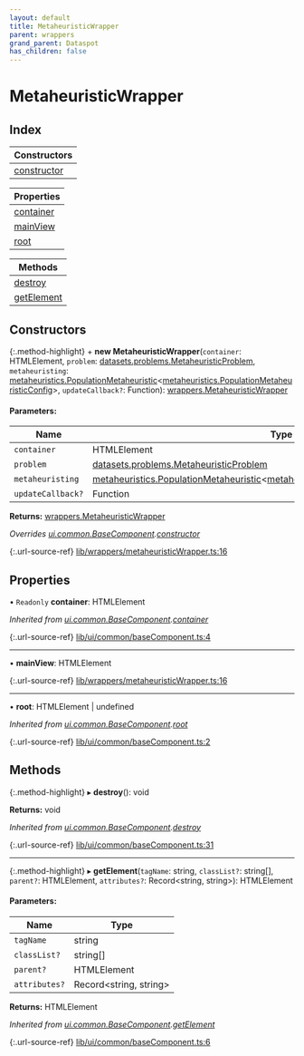 ```yaml
---
layout: default
title: MetaheuristicWrapper
parent: wrappers
grand_parent: Dataspot
has_children: false
---
```


# MetaheuristicWrapper

## Index

| Constructors |
|-----------|
| [constructor](#constructor) |

| Properties |
|-----------|
| [container](#container) |
| [mainView](#mainview) |
| [root](#root) |

| Methods |
|-----------|
| [destroy](#destroy) |
| [getElement](#getelement) |

## Constructors

{:.method-highlight}
\+ **new MetaheuristicWrapper**(`container`: HTMLElement, `problem`: [datasets.problems.MetaheuristicProblem](../../interfaces/datasets_problems_metaheuristicproblem), `metaheuristing`: [metaheuristics.PopulationMetaheuristic](../metaheuristics_populationmetaheuristic)\<[metaheuristics.PopulationMetaheuristicConfig](../metaheuristics_populationmetaheuristicconfig)>, `updateCallback?`: Function): [wrappers.MetaheuristicWrapper](../wrappers_metaheuristicwrapper)

#### Parameters:

Name | Type |
------ | ------ |
`container` | HTMLElement |
`problem` | [datasets.problems.MetaheuristicProblem](../../interfaces/datasets_problems_metaheuristicproblem) |
`metaheuristing` | [metaheuristics.PopulationMetaheuristic](../metaheuristics_populationmetaheuristic)\<[metaheuristics.PopulationMetaheuristicConfig](../metaheuristics_populationmetaheuristicconfig)> |
`updateCallback?` | Function |

**Returns:** [wrappers.MetaheuristicWrapper](../wrappers_metaheuristicwrapper)

*Overrides [ui.common.BaseComponent](../ui_common_basecomponent).[constructor](../ui_common_basecomponent#constructor)*

{:.url-source-ref}
[lib/wrappers/metaheuristicWrapper.ts:16](https://github.com/ascentcore/dataspot/blob/91cc0ab/lib/wrappers/metaheuristicWrapper.ts#L16)

## Properties

• `Readonly` **container**: HTMLElement

*Inherited from [ui.common.BaseComponent](../ui_common_basecomponent).[container](../ui_common_basecomponent#container)*

{:.url-source-ref}
[lib/ui/common/baseComponent.ts:4](https://github.com/ascentcore/dataspot/blob/91cc0ab/lib/ui/common/baseComponent.ts#L4)

___

•  **mainView**: HTMLElement

{:.url-source-ref}
[lib/wrappers/metaheuristicWrapper.ts:16](https://github.com/ascentcore/dataspot/blob/91cc0ab/lib/wrappers/metaheuristicWrapper.ts#L16)

___

•  **root**: HTMLElement \| undefined

*Inherited from [ui.common.BaseComponent](../ui_common_basecomponent).[root](../ui_common_basecomponent#root)*

{:.url-source-ref}
[lib/ui/common/baseComponent.ts:2](https://github.com/ascentcore/dataspot/blob/91cc0ab/lib/ui/common/baseComponent.ts#L2)

## Methods

{:.method-highlight}
▸ **destroy**(): void

**Returns:** void

*Inherited from [ui.common.BaseComponent](../ui_common_basecomponent).[destroy](../ui_common_basecomponent#destroy)*

{:.url-source-ref}
[lib/ui/common/baseComponent.ts:31](https://github.com/ascentcore/dataspot/blob/91cc0ab/lib/ui/common/baseComponent.ts#L31)

___

{:.method-highlight}
▸ **getElement**(`tagName`: string, `classList?`: string[], `parent?`: HTMLElement, `attributes?`: Record\<string, string>): HTMLElement

#### Parameters:

Name | Type |
------ | ------ |
`tagName` | string |
`classList?` | string[] |
`parent?` | HTMLElement |
`attributes?` | Record\<string, string> |

**Returns:** HTMLElement

*Inherited from [ui.common.BaseComponent](../ui_common_basecomponent).[getElement](../ui_common_basecomponent#getelement)*

{:.url-source-ref}
[lib/ui/common/baseComponent.ts:6](https://github.com/ascentcore/dataspot/blob/91cc0ab/lib/ui/common/baseComponent.ts#L6)
